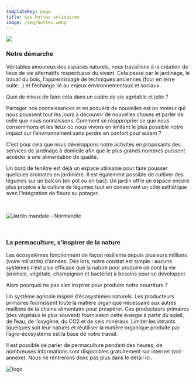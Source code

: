 ```yaml
---
templateKey: page
title: Les buttes solidaires
image: /img/buttes.webp
---
```

![](/img/logo.jpg)

### Notre démarche

Véritables amoureux des espaces naturels, nous travaillons à la création de lieux de vie
alternatifs respectueux du vivant.
Cela passe par le jardinage, le travail du bois, l’apprentissage de techniques anciennes (four en terre cuite…) et l’échange lié au enjeux
environnementaux et sociaux.

Quoi de mieux de faire cela dans un cadre de vie agréable et
jolie ?

Partager nos connaissances et en acquérir de nouvelles est un moteur qui nous poussent
tout les jours à découvrir de nouvelles choses et parler de celle que nous connaissons.
Comment se réapproprier se que nous consommons et les lieux où nous vivons en limitant le
plus possible notre impact sur l’environnement sans perdre en confort pour autant ?

C’est pour cela que nous développons notre activités en proposants des services de
jardinage à domicile afin que le plus grands nombres puissent accéder à une alimentation
de qualité.

Un bord de fenêtre est déjà un espace utilisable pour faire pousser quelques aromates en
jardinière. Il est également possible de cultiver des légumes sur un balcon (en pot ou en
bac).
Un jardin offre un espace encore plus propice à la culture de légumes tout en conservant un
côté esthétique avec l’intégration de fleurs au potager.

<br/>

![Jardin mandale - Normandie ](/img/zone-de-culture-printemps-2020-3-.jpg)

 <br/>

### La permaculture, s’inspirer de la nature

Les écosystèmes fonctionnent de façon résiliente depuis plusieurs millions (voire
milliards) d’années.
Dès lors, notre constat est simple : aucuns systèmes n’est plus efficace
que la nature pour produire ce dont la vie (animale, végétale, champignon et bactérie) à
besoins pour se développer.

Alors pourquoi ne pas s’en inspirer pour produire notre nourriture ?

Un système agricole inspiré d’écosystèmes naturels. Les producteurs primaires fournissent
toute la matière organique nécessaire aux autres maillons de la chaine alimentaire pour
prospérer.
Ces producteurs primaires (des végétaux le plus souvent) fournissent cette
énergie à partir du soleil, de l’eau, de l’oxygène, du CO2 et de sels minéraux.
Limiter les intrants (quelques soit leur nature) et réutiliser la matière organique produite
par l’agro-écosystème est la base de notre travail.

Il est possible de parler de permaculture pendant des heures, de nombreuses informations
sont disponibles gratuitement sur internet (voir annexe).
Nous ne rentrerons donc pas plus dans le détail ici.

![logo]()